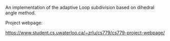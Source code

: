 An implementation of the adaptive Loop subdivision based on dihedral angle method. 

Project webpage:

https://www.student.cs.uwaterloo.ca/~zrlu/cs779/cs779-project-webpage/

